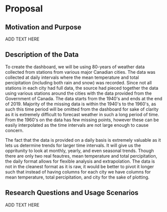 # Proposal

## Motivation and Purpose

ADD TEXT HERE

## Description of the Data

To create the dashboard, we will be using 80-years of weather data collected from stations from various major Canadian cities. The data was collected at daily intervals where the mean temperature and total percipitation (including both rain and snow) was recorded. Since not all stations in each city had full data, the source had pieced together the data using various stations around the cities with the data provided from the Government of Canada. The data starts from the 1940's and ends at the end of 2019. Majority of the missing data is within the 1940's to the 1960's, as such this time period will be omitted from the dashboard for sake of clarity as it is extremely difficult to forecast weather in such a long period of time. From the 1960's on the data has few missing points, however these can be easily interpolated as the time intervals are not large enough to cause concern.

The fact that the data is provided on a daily basis is extremely valuable as it lets us determine trends for larger time intervals. It will give us the oppritunity to look at monthly, yearly, and even seasonal trends. Though there are only two real feautres, mean temperature and total percipitation, the daily format allows for flexible analysis and extrapolation. The data is not in the cleanest format as it is raw, it would be better to pivot it longer such that instead of having columns for each city we have columns for mean temperature, total percipitation, and city for the sake of plotting.

## Research Questions and Usage Scenarios

ADD TEXT HERE